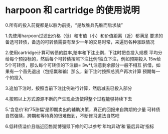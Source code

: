 # harpoon 和 cartridge 的使用说明
0.所有的投入前提都是以胜为前提，“是故胜兵先胜而后求战”

1.先使用harpoon过滤出价格（低）和市值（小）和价值距离（近）都满足
要求的备选可转债，备选的可转债需要有至少一年的交易时常，来遍历各种涨跌情况

2.使用cartridge计算可转债的胜率,赔率和下注比例，下注时把总投入规模
平均分给每个预投标的，然后每个可转债按照下注比例f独立下注，例如预期投入
15w给5个可转债，那么每个可转债的下注额= 3w*f,注意剩余部分一般不相互
拆借，如果有一个首先退出（包括赢和输）那么，新下注时按照总资产再次计算
预期每一个的投入

3.追加下注时，按照当前下注比例进行计算，然后减去已投入部分

4.按照以上方式源源不断的产生现金流使得整个过程能够持续下去

5.‘含息价’和‘75涨幅’是即期卖出的辅助决策，真正的回报来自跨期的少量
可转债自然强赎，跨期和等待真的很难做到，不断修习道法自然吧

6.低转债溢价且临近回售期博强赎下修的可以参考‘年均异动’和‘最后异动’指标